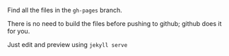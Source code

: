 Find all the files in the `gh-pages` branch.

There is no need to build the files before pushing to github; github does it for you.

Just edit and preview using `jekyll serve`

